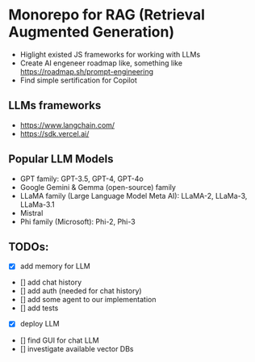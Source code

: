 # Monorepo for RAG (Retrieval Augmented Generation)

- Higlight existed JS frameworks for working with LLMs
- Create AI engeneer roadmap like, something like <https://roadmap.sh/prompt-engineering>
- Find simple sertification for Copilot

## LLMs frameworks

- <https://www.langchain.com/>
- <https://sdk.vercel.ai/>

## Popular LLM Models

- GPT family: GPT-3.5, GPT-4, GPT-4o
- Google Gemini & Gemma (open-source) family
- LLaMA family (Large Language Model Meta AI): LLaMA-2, LLaMa-3, LLaMa-3.1
- Mistral
- Phi family (Microsoft): Phi-2, Phi-3

## TODOs:

- [x] add memory for LLM
- [] add chat history
- [] add auth (needed for chat history)
- [] add some agent to our implementation
- [] add tests
- [x] deploy LLM
- [] find GUI for chat LLM
- [] investigate available vector DBs
